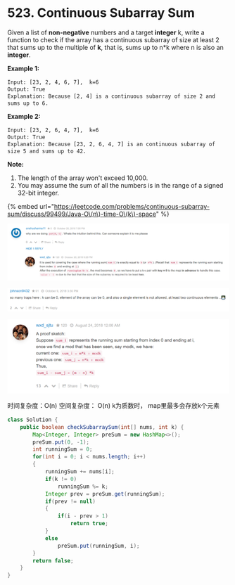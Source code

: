 # 523. Continuous Subarray Sum



Given a list of **non-negative** numbers and a target **integer** k, write a function to check if the array has a continuous subarray of size at least 2 that sums up to the multiple of **k**, that is, sums up to n\*k where n is also an **integer**.

**Example 1:**  


```text
Input: [23, 2, 4, 6, 7],  k=6
Output: True
Explanation: Because [2, 4] is a continuous subarray of size 2 and sums up to 6.
```

**Example 2:**  


```text
Input: [23, 2, 6, 4, 7],  k=6
Output: True
Explanation: Because [23, 2, 6, 4, 7] is an continuous subarray of size 5 and sums up to 42.
```

**Note:**  


1. The length of the array won't exceed 10,000.
2. You may assume the sum of all the numbers is in the range of a signed 32-bit integer.

{% embed url="https://leetcode.com/problems/continuous-subarray-sum/discuss/99499/Java-O\(n\)-time-O\(k\)-space" %}

![](../.gitbook/assets/image%20%2811%29.png)

![](../.gitbook/assets/image%20%289%29.png)

![](../.gitbook/assets/image%20%282%29.png)

时间复杂度：O\(n\)  空间复杂度： O\(n\) k为质数时， map里最多会存放k个元素

```java
class Solution {
    public boolean checkSubarraySum(int[] nums, int k) {
        Map<Integer, Integer> preSum = new HashMap<>();
        preSum.put(0, -1);
        int runningSum = 0;
        for(int i = 0; i < nums.length; i++)
        {
            runningSum += nums[i];
            if(k != 0)
                runningSum %= k;
            Integer prev = preSum.get(runningSum);
            if(prev != null)
            {
                if(i - prev > 1)
                    return true;
            }
            else
                preSum.put(runningSum, i);
        }
        return false;
    }
}
```




